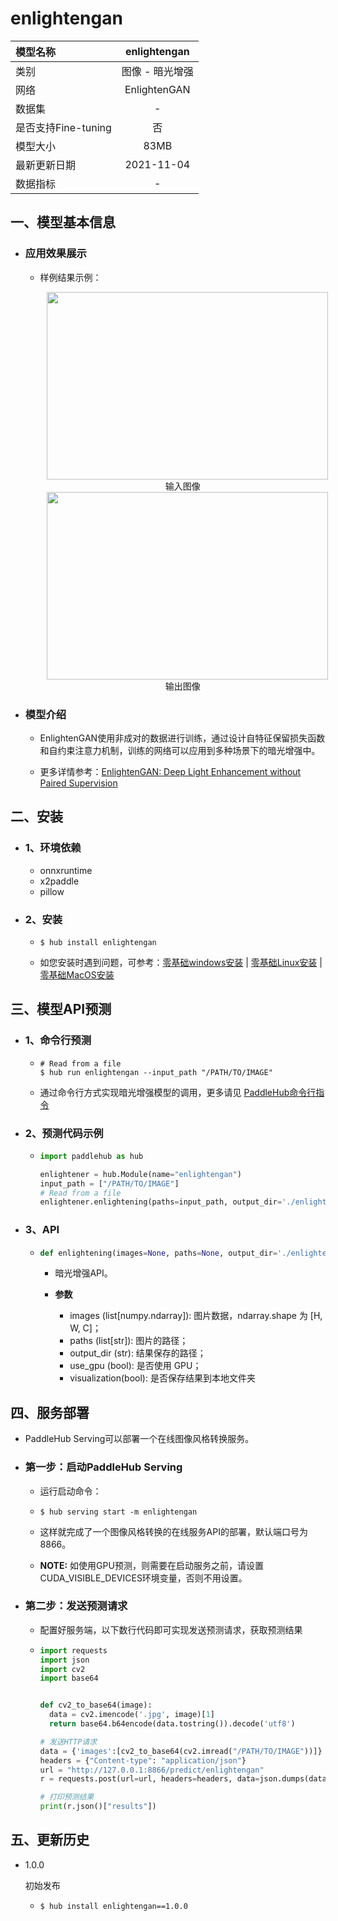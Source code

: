 # enlightengan

|模型名称|enlightengan|
| :--- | :---: |
|类别|图像 - 暗光增强|
|网络|EnlightenGAN|
|数据集|-|
|是否支持Fine-tuning|否|
|模型大小|83MB|
|最新更新日期|2021-11-04|
|数据指标|-|


## 一、模型基本信息  

- ### 应用效果展示
  - 样例结果示例：
    <p align="center">
    <img src="https://user-images.githubusercontent.com/22424850/142827116-76d713c6-94d9-410d-830a-65135cd856b8.jpeg"  width = "450" height = "300" hspace='10'/>
    <br />
    输入图像
    <br />
    <img src="https://user-images.githubusercontent.com/22424850/142827262-97317323-f6bd-4aa4-b7ac-c69436c4d576.png"  width = "450" height = "300" hspace='10'/>
    <br />
    输出图像
     <br />
    </p>

- ### 模型介绍

  - EnlightenGAN使用非成对的数据进行训练，通过设计自特征保留损失函数和自约束注意力机制，训练的网络可以应用到多种场景下的暗光增强中。

  - 更多详情参考：[EnlightenGAN: Deep Light Enhancement without Paired Supervision](https://arxiv.org/abs/1906.06972)



## 二、安装

- ### 1、环境依赖  
  - onnxruntime
  - x2paddle
  - pillow

- ### 2、安装

  - ```shell
    $ hub install enlightengan
    ```
  - 如您安装时遇到问题，可参考：[零基础windows安装](../../../../docs/docs_ch/get_start/windows_quickstart.md)
 | [零基础Linux安装](../../../../docs/docs_ch/get_start/linux_quickstart.md) | [零基础MacOS安装](../../../../docs/docs_ch/get_start/mac_quickstart.md)

## 三、模型API预测

- ### 1、命令行预测

  - ```shell
    # Read from a file
    $ hub run enlightengan --input_path "/PATH/TO/IMAGE"
    ```
  - 通过命令行方式实现暗光增强模型的调用，更多请见 [PaddleHub命令行指令](../../../../docs/docs_ch/tutorial/cmd_usage.rst)

- ### 2、预测代码示例

  - ```python
    import paddlehub as hub

    enlightener = hub.Module(name="enlightengan")
    input_path = ["/PATH/TO/IMAGE"]
    # Read from a file
    enlightener.enlightening(paths=input_path, output_dir='./enlightening_result/', use_gpu=True)  
    ```

- ### 3、API

  - ```python
    def enlightening(images=None, paths=None, output_dir='./enlightening_result/', use_gpu=False, visualization=True)
    ```
    - 暗光增强API。

    - **参数**

      - images (list\[numpy.ndarray\]): 图片数据，ndarray.shape 为 \[H, W, C\]；<br/>
      - paths (list\[str\]): 图片的路径；<br/>
      - output\_dir (str): 结果保存的路径； <br/>
      - use\_gpu (bool): 是否使用 GPU；<br/>
      - visualization(bool): 是否保存结果到本地文件夹


## 四、服务部署

- PaddleHub Serving可以部署一个在线图像风格转换服务。

- ### 第一步：启动PaddleHub Serving

  - 运行启动命令：
  - ```shell
    $ hub serving start -m enlightengan
    ```

  - 这样就完成了一个图像风格转换的在线服务API的部署，默认端口号为8866。

  - **NOTE:** 如使用GPU预测，则需要在启动服务之前，请设置CUDA\_VISIBLE\_DEVICES环境变量，否则不用设置。

- ### 第二步：发送预测请求

  - 配置好服务端，以下数行代码即可实现发送预测请求，获取预测结果

  - ```python
    import requests
    import json
    import cv2
    import base64


    def cv2_to_base64(image):
      data = cv2.imencode('.jpg', image)[1]
      return base64.b64encode(data.tostring()).decode('utf8')

    # 发送HTTP请求
    data = {'images':[cv2_to_base64(cv2.imread("/PATH/TO/IMAGE"))]}
    headers = {"Content-type": "application/json"}
    url = "http://127.0.0.1:8866/predict/enlightengan"
    r = requests.post(url=url, headers=headers, data=json.dumps(data))

    # 打印预测结果
    print(r.json()["results"])
    ```

## 五、更新历史

* 1.0.0

  初始发布

  - ```shell
    $ hub install enlightengan==1.0.0
    ```
